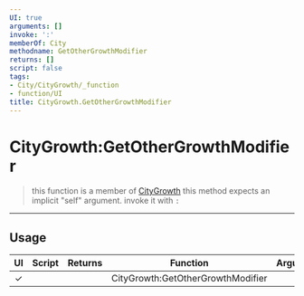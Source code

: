 ```yaml
---
UI: true
arguments: []
invoke: ':'
memberOf: City
methodname: GetOtherGrowthModifier
returns: []
script: false
tags:
- City/CityGrowth/_function
- function/UI
title: CityGrowth.GetOtherGrowthModifier
---
```

# CityGrowth:GetOtherGrowthModifier
> this function is a member of [CityGrowth](civ-6/lua/CityGrowth.md)
> this method expects an implicit "self" argument. invoke it with `:`
-----
## Usage
|  UI | Script | Returns | Function | Arguments |
|:---:|:------:|-------:|:--------:|:---------|
|✓| ||CityGrowth:GetOtherGrowthModifier||
